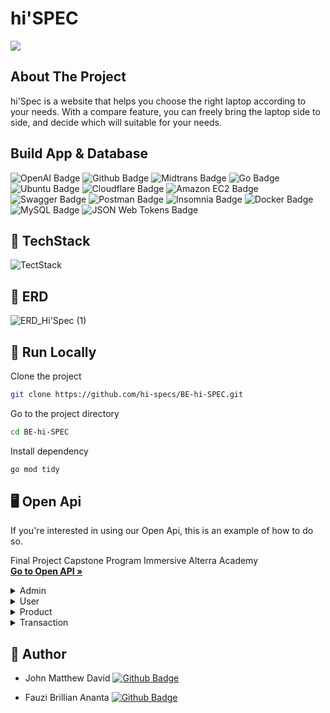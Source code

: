 # hi'SPEC
<img src="https://github.com/hi-specs/FE-hi-SPEC/assets/127754894/8eaa9ccc-4e50-4066-a41f-bd3c481b404d">

<!-- ABOUT THE PROJECT -->
## About The Project
hi'Spec is a website that helps you choose the right laptop according to your needs. With a compare feature, you can freely bring the laptop side to side, and decide which will suitable for your needs.

## Build App & Database
![OpenAI Badge](https://img.shields.io/badge/OpenAI-412991?logo=openai&logoColor=fff&style=flat-square)
![Github Badge](https://img.shields.io/badge/Github-black?logo=github)
![Midtrans Badge](https://img.shields.io/badge/Midtrans-blue?logo=midtrans)
![Go Badge](https://img.shields.io/badge/Go-00ADD8?logo=go&logoColor=fff&style=flat-square)
![Ubuntu Badge](https://img.shields.io/badge/Ubuntu-E95420?logo=ubuntu&logoColor=fff&style=flat-square)
![Cloudflare Badge](https://img.shields.io/badge/Cloudflare-F38020?logo=cloudflare&logoColor=fff&style=flat-square)
![Amazon EC2 Badge](https://img.shields.io/badge/Amazon%20EC2-F90?logo=amazonec2&logoColor=fff&style=flat-square)
![Swagger Badge](https://img.shields.io/badge/Swagger-85EA2D?logo=swagger&logoColor=000&style=flat-square)
![Postman Badge](https://img.shields.io/badge/Postman-FF6C37?logo=postman&logoColor=fff&style=flat-square)
![Insomnia Badge](https://img.shields.io/badge/Insomnia-4000BF?logo=insomnia&logoColor=fff&style=flat-square)
![Docker Badge](https://img.shields.io/badge/Docker-2496ED?logo=docker&logoColor=fff&style=flat-square)
![MySQL Badge](https://img.shields.io/badge/MySQL-4479A1?logo=mysql&logoColor=fff&style=flat-square)
![JSON Web Tokens Badge](https://img.shields.io/badge/JSON%20Web%20Tokens-000?logo=jsonwebtokens&logoColor=fff&style=flat-square)

## 🚀 TechStack
![TectStack](https://github.com/hi-specs/BE-hi-SPEC/assets/73748420/e1769dd4-464b-4d56-9de3-1a65b598b495)

## 📍 ERD
![ERD_Hi'Spec (1)](https://github.com/hi-specs/BE-hi-SPEC/assets/50069221/e1302740-e0e9-49cc-b16d-c48698fac2a4)


## 🏃 Run Locally

Clone the project

```bash
git clone https://github.com/hi-specs/BE-hi-SPEC.git
```

Go to the project directory

```bash
cd BE-hi-SPEC
```

Install dependency

```bash
go mod tidy
```

## 🖥️ Open Api 

If you're interested in using our Open Api, this is an example of how to do so.

Final Project Capstone Program Immersive Alterra Academy
<br />
<a href="https://app.swaggerhub.com/apis/hi_specs/hi_specs/1.0.0"><strong>Go to Open API »</strong></a>
<br />
<div>
      <details>
<summary>Admin</summary> 
<div>
  
| Feature User | Endpoint | Param | JWT Token | Function |
| --- | --- | --- | --- | --- |
| GET | /dashboard  | - | + | Display the total user, product, and transaction. |
| GET | /users | - | + | Get all user. |
| GET | /transactions | - | + | Get all transaction. |
| POST | /product  | - | + | Create product with OpenAI. |

</details>

<div>
      <details>
<summary>User</summary>
  
  <!---
  | Command | Description |
| --- | --- |
  --->
 
<div>
  
| Feature Groups | Endpoint | Param | JWT Token | Function |
| --- | --- | --- | --- | --- |
| GET | /user | - | + | Get user by id. |
| GET | /user/search | Email User | + | Search user. |
| POST | /login  | - | - | Login. |
| POST | /register | - | - | Register. |
| POST | /user/fav/add/{id} | Product ID | + | Wishlist. |
| PATCH | /user/{id} | User ID | + | Update user by id. |
| DELETE | /user/{id} | User ID | + | Displaying Group detail by id. |
| DELETE | /group/{id} | ID Groups | YES | Delete Groups. |
| DELETE | /user/fav/{id} | Wishlist ID | + | Delete Groups. |

</details>

<div>
      <details>
<summary>Product</summary>
  
  <!---
  | Command | Description |
| --- | --- |
  --->
 
<div>
  
| Feature Chats | Endpoint | Param | JWT Token | Function |
| --- | --- | --- | --- | --- |
| GET | /products  | - | - | Get all product. |
| GET | /product/{id}  | Product ID | - | Get product. |
| GET | /product/search  | Name/Category/MinPrice/MaxPrice | - | Send a message to the groups. |
| PATCH | /product/{id}  | Product ID | + | Edit product. |
| DELETE | /product/{id}  | Product ID | + | Delete product. |

</details>

<div>
      <details>
<summary>Transaction</summary>
  
  <!---
  | Command | Description |
| --- | --- |
  --->
  
Several commands make use of Locations features, as shown below.
 
<div>
  
| Feature Locations | Endpoint | Param | JWT Token | Function |
| --- | --- | --- | --- | --- |
| POST | /transaction  | - | + | Checkout product. |
| GET | /transaction/user/{id} | User ID | + | Get transaction list from user. |
| GET | /transaction/download/{id}  | Transaction ID | + | Download transaction detail. |

</details>

## 🧔 Author
- John Matthew David [![Github Badge](https://img.shields.io/badge/Github-black?logo=github)](https://github.com/gronnyn)

- Fauzi Brillian Ananta [![Github Badge](https://img.shields.io/badge/Github-black?logo=github)](https://github.com/fauzibrillian)
